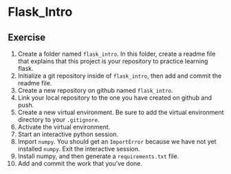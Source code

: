 <h1>Flask_Intro</h1>

<h2 id="exercise">Exercise</h2>
<ol>
<li>Create a folder named <code>flask_intro</code>. In this folder, create a readme file
   that explains that this project is your repository to practice learning
   flask.</li>
<li>Initialize a git repository inside of <code>flask_intro</code>, then add and commit the
   readme file.</li>
<li>Create a new repository on github named <code>flask_intro</code>.</li>
<li>Link your local repository to the one you have created on github and push.</li>
<li>Create a new virtual environment. Be sure to add the virtual environment
   directory to your <code>.gitignore</code>.</li>
<li>Activate the virtual environment.</li>
<li>Start an interactive python session.</li>
<li>Import <code>numpy</code>. You should get an <code>ImportError</code> because we have not yet
   installed <code>numpy</code>. Exit the interactive session.</li>
<li>Install numpy, and then generate a <code>requirements.txt</code> file.</li>
<li>Add and commit the work that you've done.</li>
</ol>